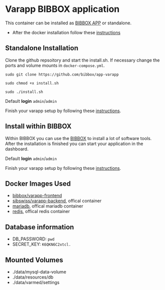 # Varapp BIBBOX application

This container can be installed as [BIBBOX APP](https://bibbox.readthedocs.io/en/latest/) or standalone. 

* After the docker installation follow these [instructions](INSTALL-APP.md)

## Standalone Installation

Clone the github repsoitory and start the install.sh. If necessary change the ports and volume mounts in `docker-compose.yml`.  

`sudo git clone https://github.com/bibbox/app-varapp`

`sudo chmod +x install.sh`

`sudo ./install.sh`

Default **login** `admin`/`admin`

Finish your varapp setup by following these [instructions](INSTALL-APP.md).

## Install within BIBBOX

Within BIBBOX you can use the [BIBBOX](https://bibbox.readthedocs.io/en/latest/) to install a lot of software tools. After the installation is finished you can start your application in the dashboard.

Default **login** `admin`/`admin`

Finish your varapp setup by following these [instructions](INSTALL-APP.md).


## Docker Images Used


 * [bibbox/varapp-frontend](https://hub.docker.com/r/bibbox/varapp-frontend)
 * [sibswiss/varapp-backend](https://hub.docker.com/r/sibswiss/varapp-backend), offical container
 * [mariadb](https://hub.docker.com/_/mariadb), offical mariadb container
 * [redis](https://hub.docker.com/_/redis), offical redis container
 
## Database information

- DB_PASSWORD: `pwd`
- SECRET_KEY: `K6QKN6C2xtcl.`

## Mounted Volumes

- ./data/mysql-data-volume
- ./data/resources/db
- ./data/varmed/settings


